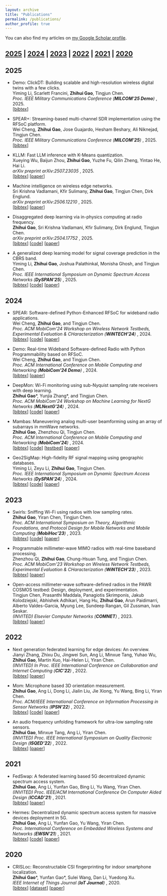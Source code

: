 ```yaml
---
layout: archive
title: "Publications"
permalink: /publications/
author_profile: true
---
```


You can also find my articles on
<a href="https://scholar.google.com/citations?hl=en&user=aDDBPo8AAAAJ">my Google Scholar profile</a>.

<!-- {% include base_path %} -->



## [2025](#year2025) | [2024](#year2024) | [2023](#year2023) | [2022](#year2022) | [2021](#year2021) | [2020](#year2020)



## <a name="year2025"></a> 2025

* Demo: ClickDT: Building scalable and high-resolution wireless digital twins with a few clicks.<br>
  Yiming Li, Scarlett Francini, **Zhihui Gao**, Tingjun Chen.<br>
  <i> Proc. IEEE Military Communications Conference (**MILCOM’25 Demo**) </i>, 2025.<br>
  [<a href="javascript:void(0)" onclick="(function(target, id) { if ($('#' + id).css('display') == 'block') { $('#' + id).hide('fast'); $(target).text('bibtex') } else { $('#' + id).show('fast'); $(target).text('bibtex▲') } })(this, 'bibtex-li2025clickdt');">bibtex</a>]
  <div id="bibtex-li2025clickdt" style="display:none">
  <pre>
    @inproceedings{li2025clickdt,
      title = {{ClickDT}: Building scalable and high-resolution wireless digital twins with a few clicks},
      author={Li, Yiming and Francini, Scarlett and Gao, Zhihui and Chen, Tingjun},
      booktitle={Proc. IEEE MILCOM’25 Demo},
      year={2025}
    }
  </pre>
  </div>

* SPEAR+: Streaming-based multi-channel SDR implementation using the RFSoC platform.<br>
  Wei Cheng, **Zhihui Gao**, Jose Guajardo, Hesham Beshary, Ali Niknejad, Tingjun Chen.<br>
  <i> Proc. IEEE Military Communications Conference (**MILCOM’25**) </i>, 2025.<br>
  [<a href="javascript:void(0)" onclick="(function(target, id) { if ($('#' + id).css('display') == 'block') { $('#' + id).hide('fast'); $(target).text('bibtex') } else { $('#' + id).show('fast'); $(target).text('bibtex▲') } })(this, 'bibtex-cheng2025spear');">bibtex</a>]
  <div id="bibtex-cheng2025spear" style="display:none">
  <pre>
    @inproceedings{cheng2025spear,
      title = {SPEAR+: Streaming-based multi-channel {SDR} implementation using the {RFSoC} platform},
      author={Cheng, Wei and Gao, Zhihui and Guajardo, Jose and Beshary, Hesham and Niknejad, Ali and Chen, Tingjun},
      booktitle={Proc. IEEE MILCOM'25},
      year={2025}
    }
  </pre>
  </div>

* KLLM: Fast LLM inference with K-Means quantization.<br>
  Xueying Wu, Baijun Zhou, **Zhihui Gao**, Yuzhe Fu, Qilin Zheng, Yintao He, Hai Li.<br>
  <i> arXiv preprint arXiv:2507.23035 </i>, 2025.<br>
  [<a href="javascript:void(0)" onclick="(function(target, id) { if ($('#' + id).css('display') == 'block') { $('#' + id).hide('fast'); $(target).text('bibtex') } else { $('#' + id).show('fast'); $(target).text('bibtex▲') } })(this, 'bibtex-wu2025kllm');">bibtex</a>]
  [[paper](https://arxiv.org/abs/2507.23035)]
  <!-- [[publisher](https://arxiv.org/abs/2507.23035)] -->
  <div id="bibtex-wu2025kllm" style="display:none">
  <pre>
    @article{wu2025kllm,
      title = {KLLM: Fast LLM inference with K-Means quantization},
      author = {Wu, Xueying and Zhou, Baijun and Gao, Zhihui and Fu, Yuzhe and Zheng, Qilin and He, Yintao and Li, Hai},
      journal = {arXiv preprint arXiv:2507.23035},
      year = {2025},
    }
  </pre>
  </div>

* Machine intelligence on wireless edge networks.<br>
  Sri Krishna Vadlamani, Kfir Sulimany, **Zhihui Gao**, Tingjun Chen, Dirk Englund.<br>
  <i> arXiv preprint arXiv:2506.12210 </i>, 2025.<br>
  [<a href="javascript:void(0)" onclick="(function(target, id) { if ($('#' + id).css('display') == 'block') { $('#' + id).hide('fast'); $(target).text('bibtex') } else { $('#' + id).show('fast'); $(target).text('bibtex▲') } })(this, 'bibtex-vadlamani2025machine');">bibtex</a>]
  [[paper](https://arxiv.org/abs/2506.12210)]
  <!-- [[publisher](https://arxiv.org/abs/2506.12210)] -->
  <div id="bibtex-vadlamani2025machine" style="display:none">
  <pre>
    @article{vadlamani2025machine,
      title = {Machine intelligence on wireless edge networks},
      author = {Vadlamani, Sri Krishna and Sulimany, Kfir and Gao, Zhihui and Chen, Tingjun and Englund, Dirk},
      journal = {arXiv preprint arXiv:2506.12210},
      year = {2025},
    }
  </pre>
  </div>

* Disaggregated deep learning via in-physics computing at radio frequency.<br>
  **Zhihui Gao**, Sri Krishna Vadlamani, Kfir Sulimany, Dirk Englund, Tingjun Chen.<br>
  <i> arXiv preprint arXiv:2504.17752 </i>, 2025.<br>
  [<a href="javascript:void(0)" onclick="(function(target, id) { if ($('#' + id).css('display') == 'block') { $('#' + id).hide('fast'); $(target).text('bibtex') } else { $('#' + id).show('fast'); $(target).text('bibtex▲') } })(this, 'bibtex-gao2025disaggregated');">bibtex</a>]
  [[code](https://github.com/functions-lab/WISE)]
  [[paper](https://arxiv.org/abs/2504.17752)]
  <!-- [[publisher](https://arxiv.org/abs/2504.17752)] -->
  <div id="bibtex-gao2025disaggregated" style="display:none">
  <pre>
    @article{gao2025disaggregated,
      title = {Disaggregated deep learning via in-physics computing at radio frequency},
      author = {Gao, Zhihui and Vadlamani, Sri Krishna and Sulimany, Kfir and Englund, Dirk and Chen, Tingjun},
      journal = {arXiv preprint arXiv:2504.17752},
      year = {2025},
    }
  </pre>
  </div>

* A generalized deep learning model for signal coverage prediction in the CBRS band.<br>
  Yiming Li, **Zhihui Gao**, Joshua Palathinkal, Monisha Ghosh, and Tingjun Chen.<br>
  <i> Proc. IEEE International Symposium on Dynamic Spectrum Access Networks (**DySPAN’25**) </i>, 2025.<br>
  [<a href="javascript:void(0)" onclick="(function(target, id) { if ($('#' + id).css('display') == 'block') { $('#' + id).hide('fast'); $(target).text('bibtex') } else { $('#' + id).show('fast'); $(target).text('bibtex▲') } })(this, 'bibtex-li2025a');">bibtex</a>]
  [[code](https://github.com/functions-lab/geo2sigmap)]
  [[paper](https://ieeexplore.ieee.org/abstract/document/11115962)]
  <div id="bibtex-li2025a" style="display:none">
  <pre>
  @inproceedings{li2025a,
    title={A generalized deep learning model for signal coverage prediction in the {CBRS} band},
    author={Li, Yiming and Gao, Zhihui and Palathinkal, Joshua and Ghosh, Monisha and Chen, Tingjun},
    booktitle={Proc. IEEE DySPAN'25},
    year={2025}
  }
  </pre>
  </div>

## <a name="year2024"></a> 2024

* SPEAR: Software-defined Python-Enhanced RFSoC for wideband radio applications.<br>
  Wei Cheng, **Zhihui Gao**, and Tingjun Chen.<br>
  <i> Proc. ACM MobiCom'24 Workshop on Wireless Network Testbeds, Experimental Evaluation & CHaracterization (**WiNTECH’24**) </i>, 2024.<br>
  [<a href="javascript:void(0)" onclick="(function(target, id) { if ($('#' + id).css('display') == 'block') { $('#' + id).hide('fast'); $(target).text('bibtex') } else { $('#' + id).show('fast'); $(target).text('bibtex▲') } })(this, 'bibtex-cheng2024spear');">bibtex</a>]
  [[code](https://github.com/functions-lab/SPEAR)]
  [[paper](https://dl.acm.org/doi/pdf/10.1145/3636534.3697310)]
  <!-- [[publisher](https://dl.acm.org/doi/pdf/10.1145/3636534.3697310)] -->
  <div id="bibtex-cheng2024spear" style="display:none">
  <pre>
  @inproceedings{cheng2024spear,
    title={Spear: Software-defined Python-enhanced {RFSoC} for wideband radio applications},
    author={Cheng, Wei and Gao, Zhihui and Chen, Tingjun},
    booktitle={Proc. ACM WiNTECH’24},
    year={2024}
  }
  </pre>
  </div>

* Demo: Real-time Wideband Software-defined Radio with Python Programmability based on RFSoC.<br>
  Wei Cheng, **Zhihui Gao**, and Tingjun Chen.<br>
  <i> Proc. ACM International Conference on Mobile Computing and Networking (**MobiCom'24 Demo**) </i>, 2024.<br>
  [<a href="javascript:void(0)" onclick="(function(target, id) { if ($('#' + id).css('display') == 'block') { $('#' + id).hide('fast'); $(target).text('bibtex') } else { $('#' + id).show('fast'); $(target).text('bibtex▲') } })(this, 'bibtex-cheng2024real');">bibtex</a>]
  [[paper](https://dl.acm.org/doi/pdf/10.1145/3636534.3698855)]
  <!-- [[publisher](https://dl.acm.org/doi/pdf/10.1145/3636534.3698855)] -->
  <div id="bibtex-cheng2024real" style="display:none">
  <pre>
  @inproceedings{cheng2024real,
    title={Real-time wideband software-defined radio with Python programmability based on {RFSoC}},
    author={Cheng, Wei and Gao, Zhihui and Chen, Tingjun},
    booktitle={Proc. ACM MobiCom'24 Demo},
    year={2024}
  }
  </pre>
  </div>

* DeepMon: Wi-Fi monitoring using sub-Nyquist sampling rate receivers with deep learning.<br>
  **Zhihui Gao**\*, Yunjia Zhang\*, and Tingjun Chen.<br>
  <i> Proc. ACM MobiCom'24 Workshop on Machine Learning for NextG Networks (**MLNextG’24**) </i>, 2024.<br>
  [<a href="javascript:void(0)" onclick="(function(target, id) { if ($('#' + id).css('display') == 'block') { $('#' + id).hide('fast'); $(target).text('bibtex') } else { $('#' + id).show('fast'); $(target).text('bibtex▲') } })(this, 'bibtex-gao2024deepmon');">bibtex</a>]
  [[code](https://github.com/zhihuigao/MLNextG2024-DeepMon)]
  [[paper](https://dl.acm.org/doi/pdf/10.1145/3636534.3698250)]
  <!-- [[publisher](https://dl.acm.org/doi/10.1145/3636534.3649390)] -->
  <div id="bibtex-gao2024deepmon" style="display:none">
  <pre>
  @inproceedings{gao2024deepmon,
    title={DeepMon: {Wi-Fi} monitoring using sub-Nyquist sampling rate receivers with deep learning},
    author={Gao, Zhihui and Zhang, Yunjia and Chen, Tingjun},
    booktitle={Proc. ACM MLNextG'24},
    year={2024}
  }
  </pre>
  </div>

* Mambas: Maneuvering analog multi-user beamforming using an array of subarrays in mmWave networks.<br>
  **Zhihui Gao**, Zhenzhou Qi, Tingjun Chen.<br>
  <i> Proc. ACM International Conference on Mobile Computing and Networking (**MobiCom'24**) </i>, 2024.<br>
  [<a href="javascript:void(0)" onclick="(function(target, id) { if ($('#' + id).css('display') == 'block') { $('#' + id).hide('fast'); $(target).text('bibtex') } else { $('#' + id).show('fast'); $(target).text('bibtex▲') } })(this, 'bibtex-gao2024mambas');">bibtex</a>]
  [[code](https://github.com/functions-lab/MAMBAS-MobiCom2024)]
  [[testbed](https://wiki.cosmos-lab.org/wiki/Tutorials/Wireless/mmwavePaamLinkRate)]
  [[paper](https://dl.acm.org/doi/pdf/10.1145/3636534.3649390)]
  <!-- [[publisher](https://dl.acm.org/doi/10.1145/3636534.3649390)] -->
  <div id="bibtex-gao2024mambas" style="display:none">
  <pre>
  @inproceedings{gao2024mambas,
    title={Mambas: Maneuvering analog multi-user beamforming using an array of subarrays in {mmWave} networks},
    author={Gao, Zhihui and Qi, Zhenzhou and Chen, Tingjun},
    booktitle={Proc. ACM MobiCom'24},
    year={2024}
  }
  </pre>
  </div>

* Geo2SigMap: High-fidelity RF signal mapping using geographic databases.<br>
  Yiming Li, Zeyu Li, **Zhihui Gao**, Tingjun Chen.<br>
  <i> Proc. IEEE International Symposium on Dynamic Spectrum Access Networks (**DySPAN’24**) </i>, 2024.<br>
  [<a href="javascript:void(0)" onclick="(function(target, id) { if ($('#' + id).css('display') == 'block') { $('#' + id).hide('fast'); $(target).text('bibtex') } else { $('#' + id).show('fast'); $(target).text('bibtex▲') } })(this, 'bibtex-li2024geo2sigmap');">bibtex</a>]
  [[code](https://github.com/functions-lab/geo2sigmap)]
  [[paper](https://ieeexplore.ieee.org/document/10632773)]
  <!-- [[publisher](https://ieeexplore.ieee.org/document/10632773)] -->
  <div id="bibtex-li2024geo2sigmap" style="display:none">
  <pre>
  @inproceedings{li2024geo2sigmap,
    title={Geo2SigMap: High-fidelity {RF} signal mapping using geographic databases},
    author={Li, Yiming and Li, Zeyu and Gao, Zhihui and Chen, Tingjun},
    booktitle={Proc. IEEE DySPAN'24},
    year={2024}
  }
  </pre>
  </div>



## <a name="year2023"></a> 2023

* Swirls: Sniffing Wi-Fi using radios with low sampling rates.<br>
  **Zhihui Gao**, Yiran Chen, Tingjun Chen.<br>
  <i> Proc. ACM International Symposium on Theory, Algorithmic Foundations, and Protocol Design for Mobile Networks and Mobile Computing (**MobiHoc’23**) </i>, 2023.<br>
  [<a href="javascript:void(0)" onclick="(function(target, id) { if ($('#' + id).css('display') == 'block') { $('#' + id).hide('fast'); $(target).text('bibtex') } else { $('#' + id).show('fast'); $(target).text('bibtex▲') } })(this, 'bibtex-gao2023swirls');">bibtex</a>]
  [[code](https://github.com/functions-lab/SWIRLS-MobiHoc2023)]
  [[paper](https://dl.acm.org/doi/abs/10.1145/3565287.3610279)]
  <!-- [[publisher](https://dl.acm.org/doi/abs/10.1145/3565287.3610279)] -->
  <div id="bibtex-gao2023swirls" style="display:none">
  <pre>
  @inproceedings{gao2023swirls,
    title={Swirls: Sniffing {Wi-Fi} using radios with low sampling rates},
    author={Gao, Zhihui and Chen, Yiran and Chen, Tingjun},
    booktitle={Proc. ACM MobiHoc'23},
    year={2023}}
  }
  </pre>
  </div>

* Programmable millimeter-wave MIMO radios with real-time baseband processing.<br>
  Zhenzhou Qi, **Zhihui Gao**, Chung-Hsuan Tung, and Tingjun Chen.<br>
  <i> Proc. ACM MobiCom'23 Workshop on Wireless Network Testbeds, Experimental Evaluation & CHaracterization (**WiNTECH’23**) </i>, 2023.<br>
  [<a href="javascript:void(0)" onclick="(function(target, id) { if ($('#' + id).css('display') == 'block') { $('#' + id).hide('fast'); $(target).text('bibtex') } else { $('#' + id).show('fast'); $(target).text('bibtex▲') } })(this, 'bibtex-qi2023programmable');">bibtex</a>]
  [[paper](https://dl.acm.org/doi/10.1145/3615453.3616521)]
  <!-- [[publisher](https://dl.acm.org/doi/10.1145/3615453.3616521)] -->
  <div id="bibtex-qi2023programmable" style="display:none">
  <pre>
  @inproceedings{qi2023programmable,
    title={Programmable millimeter-wave {MIMO} radios with real-time baseband processing},
    author={Qi, Zhenzhou and Gao, Zhihui and Tung, Chung-Hsuan and Chen, Tingjun},
    booktitle={Proc. ACM WiNTECH’23},
    year={2023}
  }
  </pre>
  </div>

* Open-access millimeter-wave software-defined radios in the PAWR COSMOS testbed: Design, deployment, and experimentation.<br>
  Tingjun Chen, Prasanthi Maddala, Panagiotis Skrimponis, Jakub Kolodziejski, Abhishek Adhikari, Hang Hu, **Zhihui Gao**, Arun Paidimarri, Alberto Valdes-Garcia, Myung Lee, Sundeep Rangan, Gil Zussman, Ivan Seskar.<br>
  <i> (INVITED) Elsevier Computer Networks (**COMNET**) </i>, 2023.<br>
  [<a href="javascript:void(0)" onclick="(function(target, id) { if ($('#' + id).css('display') == 'block') { $('#' + id).hide('fast'); $(target).text('bibtex') } else { $('#' + id).show('fast'); $(target).text('bibtex▲') } })(this, 'bibtex-chen2023open');">bibtex</a>]
  [[paper](https://www.sciencedirect.com/science/article/abs/pii/S1389128623003675?via%3Dihub)]
  <!-- [[publisher](https://www.sciencedirect.com/science/article/abs/pii/S1389128623003675?via%3Dihub)] -->
  <div id="bibtex-chen2023open" style="display:none">
  <pre>
  @article{chen2023open,
    title={Open-access millimeter-wave software-defined radios in the {PAWR} {COSMOS} testbed: Design, deployment, and experimentation},
    author={Chen, Tingjun and Maddala, Prasanthi and Skrimponis, Panagiotis and Kolodziejski, Jakub and Adhikari, Abhishek and Hu, Hang and Gao, Zhihui and Paidimarri, Arun and Valdes-Garcia, Alberto and Lee, Myung and others},
    journal={Computer Networks},
    volume={234},
    pages={109922},
    year={2023},
    publisher={Elsevier}
  }
  </pre>
  </div>



## <a name="year2022"></a> 2022

* Next generation federated learning for edge devices: An overview.<br>
  Jianyi Zhang, Zhixu Du, Jingwei Sun, Ang Li, Minxue Tang, Yuhao Wu, **Zhihui Gao**, Martin Kuo, Hai-Helen Li, Yiran Chen.<br>
  <i>  (INVITED) In Proc. IEEE International Conference on Collaboration and Internet Computing (**CIC’22**) </i>, 2022.<br>
  [<a href="javascript:void(0)" onclick="(function(target, id) { if ($('#' + id).css('display') == 'block') { $('#' + id).hide('fast'); $(target).text('bibtex') } else { $('#' + id).show('fast'); $(target).text('bibtex▲') } })(this, 'bibtex-zhang2022next');">bibtex</a>]
  [[paper](https://ieeexplore.ieee.org/abstract/document/10061731)]
  <!-- [[publisher](https://ieeexplore.ieee.org/abstract/document/10061731)] -->
  <div id="bibtex-zhang2022next" style="display:none">
  <pre>
  @inproceedings{zhang2022next,
    title={Next generation federated learning for edge devices: An overview},
    author={Zhang, Jianyi and Du, Zhixu and Sun, Jingwei and Li, Ang and Tang, Minxue and Wu, Yuhao and Gao, Zhihui and Kuo, Martin and Li, Hai-Helen and Chen, Yiran},
    booktitle={Proc. IEEE CIC'22},
    year={2022}
  }
  </pre>
  </div>

* Mom: Microphone based 3D orientation measurement.<br>
  **Zhihui Gao**, Ang Li, Dong Li, Jialin Liu, Jie Xiong, Yu Wang, Bing Li, Yiran Chen.<br>
  <i> Proc. ACM/IEEE International Conference on Information Processing in Sensor Networks (**IPSN’22**) </i>, 2022.<br>
  [<a href="javascript:void(0)" onclick="(function(target, id) { if ($('#' + id).css('display') == 'block') { $('#' + id).hide('fast'); $(target).text('bibtex') } else { $('#' + id).show('fast'); $(target).text('bibtex▲') } })(this, 'bibtex-gao2022mom');">bibtex</a>]
  [[code](https://github.com/zhihuigao/IPSN2022-MOM)]
  [[paper](https://ieeexplore.ieee.org/abstract/document/9826109)]
  <!-- [[publisher](https://ieeexplore.ieee.org/abstract/document/9826109)] -->
  <div id="bibtex-gao2022mom" style="display:none">
  <pre>
  @inproceedings{gao2022mom,
    title={Mom: Microphone based {3D} orientation measurement},
    author={Gao, Zhihui and Li, Ang and Li, Dong and Liu, Jialin and Xiong, Jie and Wang, Yu and Li, Bing and Chen, Yiran},
    booktitle={Proc. ACM/IEEE IPSN'22},
    year={2022},
  }
  </pre>
  </div>

* An audio frequency unfolding framework for ultra-low sampling rate sensors.<br>
  **Zhihui Gao**, Minxue Tang, Ang Li, Yiran Chen.<br>
  <i> (INVITED) Proc. IEEE International Symposium on Quality Electronic Design (**ISQED’22**) </i>, 2022.<br>
  [<a href="javascript:void(0)" onclick="(function(target, id) { if ($('#' + id).css('display') == 'block') { $('#' + id).hide('fast'); $(target).text('bibtex') } else { $('#' + id).show('fast'); $(target).text('bibtex▲') } })(this, 'bibtex-gao2022audio');">bibtex</a>]
  [[paper](https://ieeexplore.ieee.org/document/9806149)]
  <!-- [[publisher](https://ieeexplore.ieee.org/document/9806149)] -->
  <div id="bibtex-gao2022audio" style="display:none">
  <pre>
  @inproceedings{gao2022audio,
    title={An audio frequency unfolding framework for ultra-low sampling rate sensors},
    author={Gao, Zhihui and Tang, Minxue and Li, Ang and Chen, Yiran},
    booktitle={Proc. IEEE ISQED'22},
    year={2022}
  }
  </pre>
  </div>



## <a name="year2021"></a> 2021

* FedSwap: A federated learning based 5G decentralized dynamic spectrum access system.<br>
  **Zhihui Gao**, Ang Li, Yunfan Gao, Bing Li, Yu Wang, Yiran Chen.<br>
  <i> (INVITED) Proc. IEEE/ACM International Conference On Computer Aided Design (**ICCAD’21**) </i>, 2021.<br>
  [<a href="javascript:void(0)" onclick="(function(target, id) { if ($('#' + id).css('display') == 'block') { $('#' + id).hide('fast'); $(target).text('bibtex') } else { $('#' + id).show('fast'); $(target).text('bibtex▲') } })(this, 'bibtex-gao2021fedswap');">bibtex</a>]
  [[paper](https://ieeexplore.ieee.org/document/9643496)]
  <!-- [[publisher](https://ieeexplore.ieee.org/document/9643496)] -->
  <div id="bibtex-gao2021fedswap" style="display:none">
  <pre>
  @inproceedings{gao2021fedswap,
    title={FedSwap: A federated learning based {5G} decentralized dynamic spectrum access system},
    author={Gao, Zhihui and Li, Ang and Gao, Yunfan and Li, Bing and Wang, Yu and Chen, Yiran},
    booktitle={IEEE/ACM ICCAD'21},
    year={2021},
  }
  </pre>
  </div>

* Hermes: Decentralized dynamic spectrum access system for massive devices deployment in 5G.<br>
  **Zhihui Gao**, Ang Li, Yunfan Gao, Yu Wang, Yiran Chen.<br>
  <i> Proc. International Conference on Embedded Wireless Systems and Networks (**EWSN'21**) </i>, 2021.<br>
  [<a href="javascript:void(0)" onclick="(function(target, id) { if ($('#' + id).css('display') == 'block') { $('#' + id).hide('fast'); $(target).text('bibtex') } else { $('#' + id).show('fast'); $(target).text('bibtex▲') } })(this, 'bibtex-gao2021hermes');">bibtex</a>]
  [[code](https://github.com/zhihuigao/EWSN2021-Hermes)]
  [[paper](https://dl.acm.org/doi/10.5555/3451271.3451273)]
  <!-- [[publisher](https://dl.acm.org/doi/10.5555/3451271.3451273)] -->
  <div id="bibtex-gao2021hermes" style="display:none">
  <pre>
  @inproceedings{gao2021hermes,
    title={Hermes: Decentralized dynamic spectrum access system for massive devices deployment in {5G}},
    author={Gao, Zhihui and Li, Ang and Gao, Yunfan and Wang, Yu and Chen, Yiran},
    booktitle={Proc. ACM EWSN'21},
    year={2021},
  }
  </pre>
  </div>



## <a name="year2020"></a> 2020

* CRISLoc: Reconstructable CSI fingerprinting for indoor smartphone localization.<br>
  **Zhihui Gao**\*, Yunfan Gao\*, Sulei Wang, Dan Li, Yuedong Xu.<br>
  <i> IEEE Internet of Things Journal (**IoT Journal**) </i>, 2020.<br>
  [<a href="javascript:void(0)" onclick="(function(target, id) { if ($('#' + id).css('display') == 'block') { $('#' + id).hide('fast'); $(target).text('bibtex') } else { $('#' + id).show('fast'); $(target).text('bibtex▲') } })(this, 'bibtex-gao2020crisloc');">bibtex</a>]
  [[dataset](https://github.com/zhihuigao/CRISLoc_dataset)]
  [[paper](https://ieeexplore.ieee.org/abstract/document/9187854)]
  <!-- [[publisher](https://ieeexplore.ieee.org/abstract/document/9187854)] -->
  <div id="bibtex-gao2020crisloc" style="display:none">
  <pre>
  @article{gao2020crisloc,
    title={CRISLoc: Reconstructable {CSI} fingerprinting for indoor smartphone localization},
    author={Gao, Zhihui and Gao, Yunfan and Wang, Sulei and Li, Dan and Xu, Yuedong},
    journal={IEEE Internet of Things Journal},
    volume={8},
    number={5},
    pages={3422--3437},
    year={2020},
    publisher={IEEE}
  }
  </pre>
  </div>
